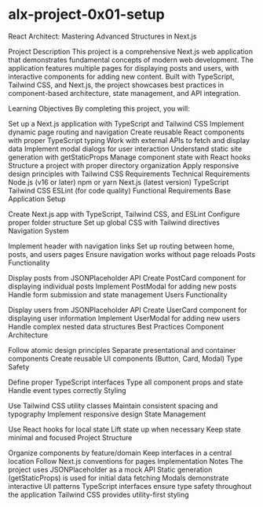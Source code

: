 # alx-project-0x01-setup
React Architect: Mastering Advanced Structures in Next.js


Project Description
This project is a comprehensive Next.js web application that demonstrates fundamental concepts of modern web development. The application features multiple pages for displaying posts and users, with interactive components for adding new content. Built with TypeScript, Tailwind CSS, and Next.js, the project showcases best practices in component-based architecture, state management, and API integration.

Learning Objectives
By completing this project, you will:

Set up a Next.js application with TypeScript and Tailwind CSS
Implement dynamic page routing and navigation
Create reusable React components with proper TypeScript typing
Work with external APIs to fetch and display data
Implement modal dialogs for user interaction
Understand static site generation with getStaticProps
Manage component state with React hooks
Structure a project with proper directory organization
Apply responsive design principles with Tailwind CSS
Requirements
Technical Requirements
Node.js (v16 or later)
npm or yarn
Next.js (latest version)
TypeScript
Tailwind CSS
ESLint (for code quality)
Functional Requirements
Base Application Setup

Create Next.js app with TypeScript, Tailwind CSS, and ESLint
Configure proper folder structure
Set up global CSS with Tailwind directives
Navigation System

Implement header with navigation links
Set up routing between home, posts, and users pages
Ensure navigation works without page reloads
Posts Functionality

Display posts from JSONPlaceholder API
Create PostCard component for displaying individual posts
Implement PostModal for adding new posts
Handle form submission and state management
Users Functionality

Display users from JSONPlaceholder API
Create UserCard component for displaying user information
Implement UserModal for adding new users
Handle complex nested data structures
Best Practices
Component Architecture

Follow atomic design principles
Separate presentational and container components
Create reusable UI components (Button, Card, Modal)
Type Safety

Define proper TypeScript interfaces
Type all component props and state
Handle event types correctly
Styling

Use Tailwind CSS utility classes
Maintain consistent spacing and typography
Implement responsive design
State Management

Use React hooks for local state
Lift state up when necessary
Keep state minimal and focused
Project Structure

Organize components by feature/domain
Keep interfaces in a central location
Follow Next.js conventions for pages
Implementation Notes
The project uses JSONPlaceholder as a mock API
Static generation (getStaticProps) is used for initial data fetching
Modals demonstrate interactive UI patterns
TypeScript interfaces ensure type safety throughout the application
Tailwind CSS provides utility-first styling

